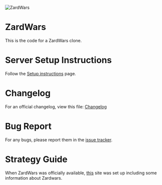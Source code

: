 ![ZardWars](https://i.imgur.com/TsQ45Da.png)
# ZardWars
This is the code for a ZardWars clone.

# Server Setup Instructions
Follow the [Setup instructions](http://github.com/nivp/ZardWars/blob/master/Instructions.md) page.

# Changelog
For an official changelog, view this file: [Changelog](https://github.com/nivp/ZardWars/blob/master/Changelog.md)

# Bug Report
For any bugs, please report them in the [issue tracker](https://github.com/nivp/ZardWars/issues/new).

# Strategy Guide
When ZardWars was officially available, [this](http://zardwarsrevival.nfshost.com) site was set up including some information about Zardwars.
